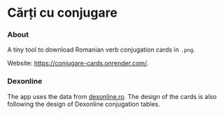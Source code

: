 # Cărți cu conjugare

### About
A tiny tool to download Romanian verb conjugation cards in `.png`.

Website: https://conjugare-cards.onrender.com/.

### Dexonline
The app uses the data from [dexonline.ro](https://dexonline.ro/). The design of the cards is also following the design of Dexonline conjugation tables.
